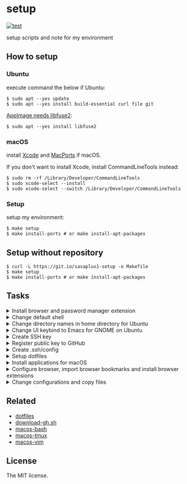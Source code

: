 # setup

[![test](https://github.com/sasaplus1/setup/workflows/test/badge.svg)](https://github.com/sasaplus1/setup/actions?query=workflow%3Atest)

setup scripts and note for my environment

## How to setup

### Ubuntu

execute command the below if Ubuntu:

```console
$ sudo apt --yes update
$ sudo apt --yes install build-essential curl file git
```

[AppImage needs libfuse2](https://docs.appimage.org/user-guide/troubleshooting/fuse.html):

```console
$ sudo apt --yes install libfuse2
```

### macOS

install [Xcode](https://apps.apple.com/jp/app/xcode/id497799835) and [MacPorts](https://www.macports.org/) if macOS.

If you don't want to install Xcode, install CommandLineTools instead:

```console
$ sudo rm -rf /Library/Developer/CommandLineTools
$ sudo xcode-select --install
$ sudo xcode-select --switch /Library/Developer/CommandLineTools
```

### Setup

setup my environment:

```console
$ make setup
$ make install-ports # or make install-apt-packages
```

## Setup without repository

```console
$ curl -L https://git.io/sasaplus1-setup -o Makefile
$ make setup
$ make install-ports # or make install-apt-packages
```

## Tasks

<details>

<summary>Install browser and password manager extension</summary>

- [ ] [Firefox Developer Edition](https://www.mozilla.org/ja/firefox/developer/)
- Firefox addons
    - [ ] [Bitwarden](https://addons.mozilla.org/ja/firefox/addon/bitwarden-password-manager/)

Download with curl:

```console
$ curl -fsSL 'https://download.mozilla.org/?product=firefox-devedition-latest-ssl&os=osx&lang=ja-JP-mac' -o firefox.dmg
```

</details>

<details>

<summary>Change default shell</summary>

```console
$ chsh -s /bin/bash
```

</details>

<details>

<summary>Change directory names in home directory for Ubuntu</summary>

```console
$ LANG=C xdg-user-dirs-gtk-update --force
```

</details>

<details>

<summary>Change UI keybind to Emacs for GNOME on Ubuntu</summary>

```console
$ gsettings set org.gnome.desktop.interface gtk-key-theme Emacs
```

</details>

<details>

<summary>Create SSH key</summary>

```console
$ mkdir ~/.ssh
$ chmod 0700 ~/.ssh
$ cd ~/.ssh
$ ssh-keygen -t ed25519 -C '[email]' -f [service]_id_ed25519
```

</details>

<details>

<summary>Register public key to GitHub</summary>

```console
$ gh auth login
$ gh auth refresh -h github.com -s admin:public_key
$ gh ssh-key add -t '[email] / [hostname]' key.pub
```

if you can't use `gh` at this time, use [download-gh.sh](https://github.com/sasaplus1/download-gh.sh).

</details>

<details>

<summary>Create .ssh/config</summary>

```sshconfig
Host github.com
    Compression yes
    HostName github.com
    IdentitiesOnly yes
    IdentityFile ~/.ssh/key
    User git
```

</details>

<details>

<summary>Setup dotfiles</summary>

```console
$ mkdir -p ~/.ghq/github.com/sasaplus1
$ cd $_
$ git clone ssh://git@github.com/sasaplus1/dotfiles.git
$ cd dotfiles
$ less README.md
$ # setup dotfiles
```

</details>

<details>

<summary>Install applications for macOS</summary>

- [ ] [Arc](https://arc.net/)
- [ ] [Bitwarden](https://bitwarden.com/)
- [ ] [Docker Desktop](https://www.docker.com/products/docker-desktop)
- [ ] [Google Chrome](https://www.google.com/chrome/)
- [ ] [MeetingBar](https://meetingbar.onrender.com/)
- [ ] [Rectangle](https://rectangleapp.com/)
- [ ] [Simplenote](https://simplenote.com/)
- [ ] [Velja](https://sindresorhus.com/velja)
- [ ] [WezTerm](https://wezfurlong.org/wezterm/)

</details>

<details>

<summary>Configure browser, import browser bookmarks and install browser extensions</summary>

- [ ] Arc configurations
- Arc extensions
    - see Chrome extensions list
- [ ] Firefox configurations
- [ ] Firefox bookmarks
- Firefox extensions
    - [Bitwarden](https://addons.mozilla.org/ja/firefox/addon/bitwarden-password-manager/)
    - [ ] [CopyTabTitleUrl](https://addons.mozilla.org/ja/firefox/addon/copytabtitleurl/)
    - [ ] [Dark Reader](https://addons.mozilla.org/ja/firefox/addon/darkreader/)
    - [ ] [Mouse Dictionry](https://addons.mozilla.org/ja/firefox/addon/mousedictionary/)
    - [ ] [Simple Translate](https://addons.mozilla.org/ja/firefox/addon/simple-translate/)
    - [ ] [uBlacklist](https://addons.mozilla.org/ja/firefox/addon/ublacklist/)
        - [ ] [ublacklist-github-translation](https://github.com/arosh/ublacklist-github-translation)
        - [ ] [ublacklist-stackoverflow-translation](https://github.com/arosh/ublacklist-stackoverflow-translation)
        - [ ] [uBlacklist-wiki-copy-sites](https://github.com/HO-0520-IT/uBlacklist-wiki-copy-sites/)
        - [ ] [ublacklist-programming-school](https://github.com/108EAA0A/ublacklist-programming-school)
        - [ ] [ublacklist-company-game-wiki](https://github.com/108EAA0A/ublacklist-company-game-wiki)
- [ ] Chrome configurations
- [ ] Chrome bookmarks
- Chrome extensions
    - [ ] [Bitwarden](https://chrome.google.com/webstore/detail/bitwarden-free-password-m/nngceckbapebfimnlniiiahkandclblb)
    - [ ] [CopyTabTitleUrl](https://chrome.google.com/webstore/detail/copytabtitleurl/lmgbdjfoaihhgdphombpgjpaohjfeapp)
    - [ ] [Dark Reader](https://chrome.google.com/webstore/detail/dark-reader/eimadpbcbfnmbkopoojfekhnkhdbieeh)
    - [ ] [Mouse Dictionry](https://chromewebstore.google.com/detail/mouse-dictionary/dnclbikcihnpjohihfcmmldgkjnebgnj)
    - [ ] [Simple Translate](https://chromewebstore.google.com/detail/simple-translate/ibplnjkanclpjokhdolnendpplpjiace)
    - [ ] [uBlacklist](https://chrome.google.com/webstore/detail/ublacklist/pncfbmialoiaghdehhbnbhkkgmjanfhe)
        - [ ] [ublacklist-github-translation](https://github.com/arosh/ublacklist-github-translation)
        - [ ] [ublacklist-stackoverflow-translation](https://github.com/arosh/ublacklist-stackoverflow-translation)
        - [ ] [uBlacklist-wiki-copy-sites](https://github.com/HO-0520-IT/uBlacklist-wiki-copy-sites/)
        - [ ] [ublacklist-programming-school](https://github.com/108EAA0A/ublacklist-programming-school)
        - [ ] [ublacklist-company-game-wiki](https://github.com/108EAA0A/ublacklist-company-game-wiki)

</details>

<details>

<summary>Change configurations and copy files</summary>

- [ ] System Preferences
- [ ] Set `キーボード => ユーザ辞書`
- [ ] Copy `~/.ssh/config`
- [ ] Copy `$HOME` files

</details>

## Related

- [dotfiles](https://github.com/sasaplus1/dotfiles)
- [download-gh.sh](https://github.com/sasaplus1/download-gh.sh)
- [macos-bash](https://github.com/sasaplus1/macos-bash)
- [macos-tmux](https://github.com/sasaplus1/macos-tmux)
- [macos-vim](https://github.com/sasaplus1/macos-vim)

## License

The MIT license.
